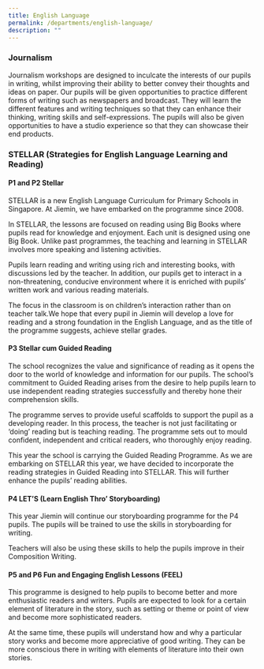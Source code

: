 ```yaml
---
title: English Language
permalink: /departments/english-language/
description: ""
---
```

### Journalism

Journalism workshops are designed to inculcate the interests of our pupils in writing, whilst improving their ability to better convey their thoughts and ideas on paper. Our pupils will be given opportunities to practice different forms of writing such as newspapers and broadcast. They will learn the different features and writing techniques so that they can enhance their thinking, writing skills and self-expressions. The pupils will also be given opportunities to have a studio experience so that they can showcase their end products.

  

### STELLAR (Strategies for English Language Learning and Reading)

#### P1 and P2 Stellar

STELLAR is a new English Language Curriculum for Primary Schools in Singapore. At Jiemin, we have embarked on the programme since 2008.

  

In STELLAR, the lessons are focused on reading using Big Books where pupils read for knowledge and enjoyment. Each unit is designed using one Big Book. Unlike past programmes, the teaching and learning in STELLAR involves more speaking and listening activities.

  

Pupils learn reading and writing using rich and interesting books, with discussions led by the teacher. In addition, our pupils get to interact in a non-threatening, conducive environment where it is enriched with pupils’ written work and various reading materials.

  

The focus in the classroom is on children’s interaction rather than on teacher talk.We hope that every pupil in Jiemin will develop a love for reading and a strong foundation in the English Language, and as the title of the programme suggests, achieve stellar grades.

  

#### P3 Stellar cum Guided Reading

The school recognizes the value and significance of reading as it opens the door to the world of knowledge and information for our pupils. The school’s commitment to Guided Reading arises from the desire to help pupils learn to use independent reading strategies successfully and thereby hone their comprehension skills.

  

The programme serves to provide useful scaffolds to support the pupil as a developing reader. In this process, the teacher is not just facilitating or ‘doing’ reading but is teaching reading. The programme sets out to mould confident, independent and critical readers, who thoroughly enjoy reading.

  

This year the school is carrying the Guided Reading Programme. As we are embarking on STELLAR this year, we have decided to incorporate the reading strategies in Guided Reading into STELLAR. This will further enhance the pupils’ reading abilities.

  

#### P4 LET’S (Learn English Thro’ Storyboarding)

This year Jiemin will continue our storyboarding programme for the P4 pupils. The pupils will be trained to use the skills in storyboarding for writing.

  

Teachers will also be using these skills to help the pupils improve in their Composition Writing.

  

#### P5 and P6 Fun and Engaging English Lessons (FEEL)

This programme is designed to help pupils to become better and more enthusiastic readers and writers. Pupils are expected to look for a certain element of literature in the story, such as setting or theme or point of view and become more sophisticated readers.

  

At the same time, these pupils will understand how and why a particular story works and become more appreciative of good writing. They can be more conscious there in writing with elements of literature into their own stories.